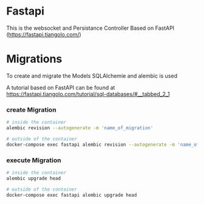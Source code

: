 # Fastapi 

This is the websocket and Persistance Controller Based on FastAPI (https://fastapi.tiangolo.com/)

# Migrations 
To create and migrate the Models SQLAlchemie and alembic is used 

A tutorial based on FastAPI can be found at https://fastapi.tiangolo.com/tutorial/sql-databases/#__tabbed_2_1

### create Migration 
```bash 
# inside the container 
alembic revision --autogenerate -m 'name_of_migration'

# outside of the container 
docker-compose exec fastapi alembic revision --autogenerate -m 'name_of_migration'
```

### execute Migration 

```bash 
# inside the container 
alembic upgrade head

# outside of the container 
docker-compose exec fastapi alembic upgrade head
```